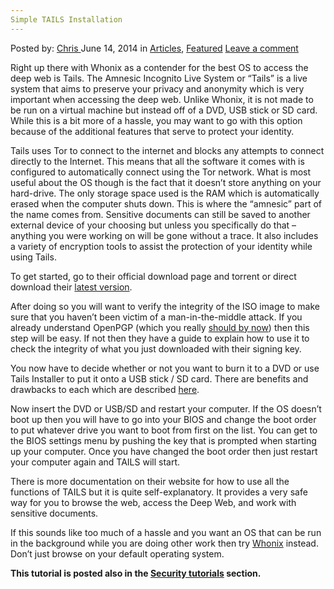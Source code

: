 ```yaml
---
Simple TAILS Installation
---
```

<article class="post-listing post-5983 post type-post status-publish format-standard has-post-thumbnail hentry category-articles category-deepdot-news tag-installation tag-simple tag-tails">
    <div class="post-inner">
    <p class="post-meta">
    <span>Posted by: <a href="https://www.deepdotweb.com/author/chris/" title="">Chris </a></span>
    <span>June 14, 2014</span>
    <span>in <a href="https://www.deepdotweb.com/category/articles/" rel="category tag">Articles</a>, <a href="https://www.deepdotweb.com/category/deepdot-news/" rel="category tag">Featured</a></span>
    <span><a href="https://www.deepdotweb.com/2014/06/14/simple-tails-installation/#respond">Leave a comment</a></span>
    </p>
    <div class="clear"></div>
    <div class="entry">
    <p>Right up there with Whonix as a contender for the best OS to access the deep web is Tails. The Amnesic Incognito Live System or “Tails” is a live system that aims to preserve your privacy and anonymity which is very important when accessing the deep web. Unlike Whonix, it is not made to be run on a virtual machine but instead off of a DVD, USB stick or SD card. While this is a bit more of a hassle, you may want to go with this option because of the additional features that serve to protect your identity.</p>
    <p>Tails uses Tor to connect to the internet and blocks any attempts to connect directly to the Internet. This means that all the software it comes with is configured to automatically connect using the Tor network. What is most useful about the OS though is the fact that it doesn’t store anything on your hard-drive. The only storage space used is the RAM which is automatically erased when the computer shuts down. This is where the “amnesic” part of the name comes from. Sensitive documents can still be saved to another external device of your choosing but unless you specifically do that – anything you were working on will be gone without a trace. It also includes a variety of encryption tools to assist the protection of your identity while using Tails.</p>
    <p>To get started, go to their official download page and torrent or direct download their <a href="https://tails.boum.org/download/index.en.html#first_time">latest version</a>.</p>
    <p>After doing so you will want to verify the integrity of the ISO image to make sure that you haven’t been victim of a man-in-the-middle attack. If you already understand OpenPGP (which you really <a href="http://www.deepdotweb.com/2013/11/11/pgp-tutorial-for-newbs-gpg4win/">should by now</a>) then this step will be easy. If not then they have a guide to explain how to use it to check the integrity of what you just downloaded with their signing key.</p>
    <p>You now have to decide whether or not you want to burn it to a DVD or use Tails Installer to put it onto a USB stick / SD card. There are benefits and drawbacks to each which are described <a href="https://tails.boum.org/doc/first_steps/media/index.en.html">here</a>.</p>
    <p>Now insert the DVD or USB/SD and restart your computer. If the OS doesn’t boot up then you will have to go into your BIOS and change the boot order to put whatever drive you want to boot from first on the list. You can get to the BIOS settings menu by pushing the key that is prompted when starting up your computer. Once you have changed the boot order then just restart your computer again and TAILS will start.</p>
    <p>There is more documentation on their website for how to use all the functions of TAILS but it is quite self-explanatory. It provides a very safe way for you to browse the web, access the Deep Web, and work with sensitive documents.</p>
    <p>If this sounds like too much of a hassle and you want an OS that can be run in the background while you are doing other work then try <a href="http://www.deepdotweb.com/2014/06/13/simple-whonix-installation-tutorial/">Whonix</a> instead. Don’t just browse on your default operating system.</p>
    <p><strong>This tutorial is posted also in the <a href="http://www.deepdotweb.com/security-tutorials/">Security tutorials</a> section.</strong></p>
    </div>
    <span style="display:none"><a href="https://www.deepdotweb.com/tag/installation/" rel="tag">installation</a> <a href="https://www.deepdotweb.com/tag/simple/" rel="tag">simple</a> <a href="https://www.deepdotweb.com/tag/tails/" rel="tag">tails</a></span> <span style="display:none" class="updated">2014-06-14</span>
    <div style="display:none" class="vcard author" itemprop="author" itemscope itemtype="http://schema.org/Person"><strong class="fn" itemprop="name"><a href="https://www.deepdotweb.com/author/chris/" title="Posts by Chris" rel="author">Chris</a></strong></div>
    </div>
</article>

